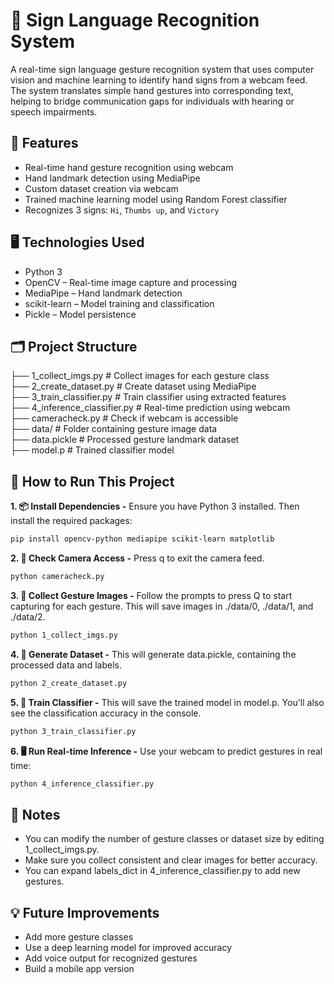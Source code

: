 # 🤟 Sign Language Recognition System

A real-time sign language gesture recognition system that uses computer vision and machine learning to identify hand signs from a webcam feed. The system translates simple hand gestures into corresponding text, helping to bridge communication gaps for individuals with hearing or speech impairments.



## 📌 Features

- Real-time hand gesture recognition using webcam
- Hand landmark detection using MediaPipe
- Custom dataset creation via webcam
- Trained machine learning model using Random Forest classifier
- Recognizes 3 signs: `Hi`, `Thumbs up`, and `Victory`



## 🖥️ Technologies Used

- Python 3
- OpenCV – Real-time image capture and processing
- MediaPipe – Hand landmark detection
- scikit-learn – Model training and classification
- Pickle – Model persistence



## 🗂️ Project Structure

├── 1_collect_imgs.py # Collect images for each gesture class               <br>
├── 2_create_dataset.py # Create dataset using MediaPipe                    <br>
├── 3_train_classifier.py # Train classifier using extracted features       <br>
├── 4_inference_classifier.py # Real-time prediction using webcam           <br> 
├── cameracheck.py # Check if webcam is accessible                          <br>
├── data/ # Folder containing gesture image data                            <br>
├── data.pickle # Processed gesture landmark dataset                        <br>
├── model.p # Trained classifier model                                      <br>




## 🚀 How to Run This Project

**1. 📦 Install Dependencies -** Ensure you have Python 3 installed. Then install the required packages:
```bash
pip install opencv-python mediapipe scikit-learn matplotlib
```

**2. 🎥 Check Camera Access -** Press q to exit the camera feed.
```bash
python cameracheck.py  
```


**3. 📸 Collect Gesture Images -** Follow the prompts to press Q to start capturing for each gesture. This will save images in ./data/0, ./data/1, and ./data/2.
```bash
python 1_collect_imgs.py
```

**4. 🧪 Generate Dataset -** This will generate data.pickle, containing the processed data and labels.
```bash
python 2_create_dataset.py
```


**5. 🧠 Train Classifier -** This will save the trained model in model.p. You'll also see the classification accuracy in the console.
```bash
python 3_train_classifier.py
```


**6. 🖥️ Run Real-time Inference -** Use your webcam to predict gestures in real time:
```bash
python 4_inference_classifier.py
```

## 📝 Notes
- You can modify the number of gesture classes or dataset size by editing 1_collect_imgs.py.
- Make sure you collect consistent and clear images for better accuracy.
- You can expand labels_dict in 4_inference_classifier.py to add new gestures.


## 💡 Future Improvements
- Add more gesture classes
- Use a deep learning model for improved accuracy
- Add voice output for recognized gestures
- Build a mobile app version



